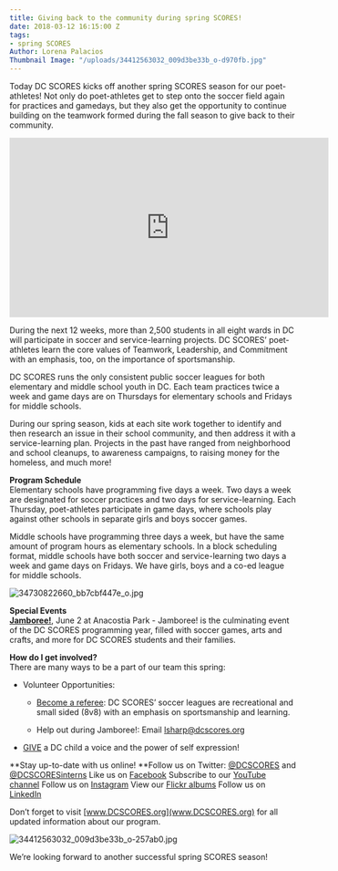 ```yaml
---
title: Giving back to the community during spring SCORES!
date: 2018-03-12 16:15:00 Z
tags:
- spring SCORES
Author: Lorena Palacios
Thumbnail Image: "/uploads/34412563032_009d3be33b_o-d970fb.jpg"
---
```


Today DC SCORES kicks off another spring SCORES season for our poet-athletes! Not only do poet-athletes get to step onto the soccer field again for practices and gamedays, but they also get the opportunity to continue building on the teamwork formed during the fall season to give back to their community.

<iframe width="560" height="315" src="https://www.youtube.com/embed/sfrfW_rnTlw" frameborder="0" allow="autoplay; encrypted-media" allowfullscreen></iframe>

During the next 12 weeks, more than 2,500 students in all eight wards in DC will participate in soccer and service-learning projects. DC SCORES’ poet-athletes learn the core values of Teamwork, Leadership, and Commitment with an emphasis, too, on the importance of sportsmanship.

DC SCORES runs the only consistent public soccer leagues for both elementary and middle school youth in DC. Each team practices twice a week and game days are on Thursdays for elementary schools and Fridays for middle schools.

During our spring season, kids at each site work together to identify and then research an issue in their school community, and then address it with a service-learning plan. Projects in the past have ranged from neighborhood and school cleanups, to awareness campaigns, to raising money for the homeless, and much more!

**Program Schedule**<br>
Elementary schools have programming five days a week. Two days a week are designated for soccer practices and two days for service-learning. Each Thursday, poet-athletes participate in game days, where schools play against other schools in separate girls and boys soccer games.

Middle schools have programming three days a week, but have the same amount of program hours as elementary schools. In a block scheduling format, middle schools have both soccer and service-learning two days a week and game days on Fridays. We have girls, boys and a co-ed league for middle schools.

![34730822660_bb7cbf447e_o.jpg](/uploads/34730822660_bb7cbf447e_o.jpg)

**Special Events**<br>
**[Jamboree!](http://dcscores.blogspot.com/2017/06/the-22nd-edition-of-jamboree-bring.html)**, June 2 at Anacostia Park - Jamboree! is the culminating event of the DC SCORES programming year, filled with soccer games, arts and crafts, and more for DC SCORES students and their families.

**How do I get involved?**<br>
There are many ways to be a part of our team this spring:

* Volunteer Opportunities:

  * [Become a referee](https://docs.google.com/forms/d/e/1FAIpQLSc1VZEcstFQrCDi44g0zcpKS-42ym4qz_zNZUF7U2NVx-IIqA/viewform?c=0&w=1): DC SCORES’ soccer leagues are recreational and small sided (8v8) with an emphasis on sportsmanship and learning.

  * Help out during Jamboree!: Email lsharp@dcscores.org


* [GIVE](https://connect.clickandpledge.com/w/Form/38684abc-e195-4fdb-aef3-2ed5aeb51d61?636153321160038799) a DC child a voice and the power of self expression!

\*\*Stay up-to-date with us online!
\*\*Follow us on Twitter: [@DCSCORES](https://twitter.com/DCSCORES) and [@DCSCORESinterns](https://twitter.com/DCSCORESInterns)
Like us on [Facebook](https://www.facebook.com/DCSCORES/)
Subscribe to our [YouTube channel](https://www.youtube.com/channel/UCNUQxAB_LRA7OyH9GtDs7LA?view_as=subscriber)
Follow us on [Instagram](https://www.instagram.com/dc_scores/)
View our [Flickr albums](https://www.flickr.com/photos/dcscorespictures/albums)
Follow us on [LinkedIn](https://www.linkedin.com/company/dc-scores/)

Don’t forget to visit [www.DCSCORES.org](www.DCSCORES.org) for all updated information about our program.

![34412563032_009d3be33b_o-257ab0.jpg](/uploads/34412563032_009d3be33b_o-257ab0.jpg)

We’re looking forward to another successful spring SCORES season!